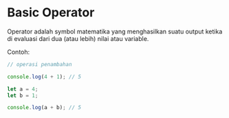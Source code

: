 # Basic Operator

Operator adalah symbol matematika yang menghasilkan suatu output ketika di evaluasi dari dua (atau lebih) nilai atau variable.

Contoh:

```javascript
// operasi penambahan

console.log(4 + 1); // 5

let a = 4;
let b = 1;

console.log(a + b); // 5
```
